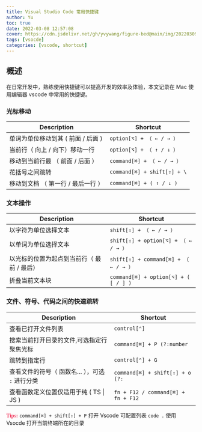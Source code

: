 ```yaml
---
title: Visual Studio Code 常用快捷键
author: Yu
toc: true
date: 2022-03-08 12:57:08
cover: https://cdn.jsdelivr.net/gh/yvywang/figure-bed@main/img/202203091450238.png
tags: [vsocde]
categories: [vscode, shortcut]
---
```


## 概述

在日常开发中，熟练使用快捷键可以提高开发的效率及体验，本文记录在 Mac 使用编辑器 vscode 中常用的快捷键。

<!-- more -->

### 光标移动

| Description                        | Shortcut                    |
| ---------------------------------- | --------------------------- |
| 单词为单位移动到其 ( 前面 / 后面 ) | `option[⌥] + （ ← / → ）`   |
| 当前行（ 向上 / 向下）移动一行     | `option[⌥] + （ ↑ / ↓ ）`   |
| 移动到当前行最 （ 前面 / 后面 ）   | `command[⌘] + （ ← / → ）`  |
| 花括号之间跳转                     | `command[⌘] + shift[⇧] + \` |
| 移动到文档 （ 第一行 / 最后一行 ） | `command[⌘] + ( ↑ / ↓ )`    |

### 文本操作

| Description                                | Shortcut                              |
| ------------------------------------------ | ------------------------------------- |
| 以字符为单位选择文本                       | `shift[⇧] + （ ← / → ）`              |
| 以单词为单位选择文本                       | `shift[⇧] + option[⌥] + （ ← / → ）`  |
| 以光标的位置为起点到当前行（ 最前 / 最后） | `shift[⇧] + command[⌘] + （ ← / → ）` |
| 折叠当前文本块                             | `command[⌘] + option[⌥] + ( [ / ] )`  |


### 文件、符号、代码之间的快速跳转

| Description                                      | Shortcut                           |
| ------------------------------------------------ | ---------------------------------- |
| 查看已打开文件列表                               | `control[⌃]`                       |
| 搜索当前打开目录的文件,可选指定行聚焦光标        | `command[⌘] + P (?:number`         |
| 跳转到指定行                                     | `control[⌃] + G`                   |
| 查看文件的符号（ 函数名... ），可选 `:` 进行分类 | `command[⌘] + shift[⇧] + o (?:`    |
| 查看函数定义位置仅适用于纯 ( TS \| JS )          | `fn + F12 / command[⌘] + fn + F12` |

**<font face="微软雅黑" color="#f14668">Tips:</font>**
`command[⌘] + shift[⇧] + P` 打开 Vscode 可配置列表
`code .` 使用 Vsocde 打开当前终端所在的目录

